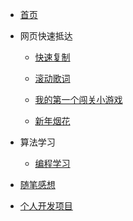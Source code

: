 <!-- docs/_sidebar.md -->

* [首页](README.md)

* 网页快速抵达
    * [快速复制](https://corddt.github.io/easy_copy)

    * [滚动歌词](https://corddt.github.io/Lyrics-scrolling)

    * [我的第一个闯关小游戏](https://corddt.github.io/MyFirstGame/)

    * [新年烟花](https://corddt.github.io/ChineseNewYear/)
  
* 算法学习
    * [编程学习](program/programing)

* [随笔感想](随笔感想.md)

* [个人开发项目](个人开发项目.md)

